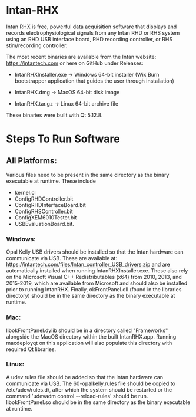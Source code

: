 # Intan-RHX
Intan RHX is free, powerful data acquisition software that displays and records electrophysiological signals from any Intan RHD or RHS system using an RHD USB interface board, RHD recording controller, or RHS stim/recording controller.

The most recent binaries are available from the Intan website: https://intantech.com or here on GitHub under Releases:

* IntanRHXInstaller.exe -> Windows 64-bit installer (Wix Burn bootstrapper application that guides the user through installation)

* IntanRHX.dmg -> MacOS 64-bit disk image

* IntanRHX.tar.gz -> Linux 64-bit archive file

These binaries were built with Qt 5.12.8.

# Steps To Run Software

## All Platforms:

Various files need to be present in the same directory as the binary executable at runtime. These include
* kernel.cl
* ConfigRHDController.bit
* ConfigRHDInterfaceBoard.bit
* ConfigRHSController.bit
* ConfigXEM6010Tester.bit
* USBEvaluationBoard.bit.

### Windows:

Opal Kelly USB drivers should be installed so that the Intan hardware can communicate via USB. These are available at: https://intantech.com/files/Intan_controller_USB_drivers.zip and are automatically installed when running IntanRHXInstaller.exe. These also rely on the Microsoft Visual C++ Redistributables (x64) from 2010, 2013, and 2015-2019, which are available from Microsoft and should also be installed prior to running IntanRHX. Finally, okFrontPanel.dll (found in the libraries directory) should be in the same directory as the binary executable at runtime.

### Mac:

libokFrontPanel.dylib should be in a directory called "Frameworks" alongside the MacOS directory within the built IntanRHX.app. Running macdeployqt on this application will also populate this directory with required Qt libraries.

### Linux:

A udev rules file should be added so that the Intan hardware can communicate via USB. The 60-opalkelly.rules file should be copied to /etc/udev/rules.d/, after which the system should be restarted or the command 'udevadm control --reload-rules' should be run. libokFrontPanel.so should be in the same directory as the binary executable at runtime. 
